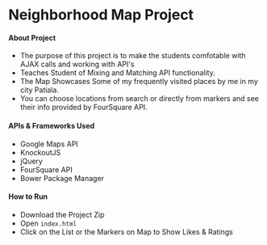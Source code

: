 # Neighborhood Map Project

#### About Project
* The purpose of this project is to make the students comfotable with AJAX calls and working with API's
* Teaches Student of Mixing and Matching API functionality.
* The Map Showcases Some of my frequently visited places by me in my city Patiala.
* You can choose locations from search or directly from markers and see their info provided by FourSquare API.

#### APIs & Frameworks Used
* Google Maps API
* KnockoutJS
* jQuery
* FourSquare API
* Bower Package Manager



#### How to Run
* Download the Project Zip
* Open `index.html`
* Click on the List or the Markers on Map to Show Likes & Ratings
